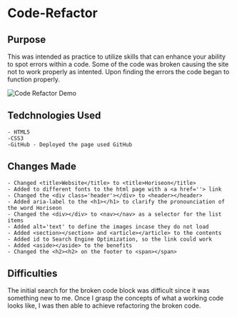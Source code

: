 # Code-Refactor

<h2>Purpose</h2>
This was intended as practice to utilize skills that can enhance your ability to spot errors within a code. Some of the code was broken causing the site not to work properly as intented. Upon finding the errors the code began to function properly.

![Code Refactor Demo](images/code-refactor.gif)

<h2>Tedchnologies Used</h2>

    - HTML5
    -CSS3
    -GitHub - Deployed the page used GitHub

<h2>Changes Made</h2>

    - Changed <title>Website</title> to <title>Horiseon</title>
    - Added to different fonts to the html page with a <a href=''> link
    - Changed the <div class='header'></div> to <header></header>
    - Added aria-label to the <h1></h1> to clarify the pronounciation of the word Horiseon
    - Changed the <div></div> to <nav></nav> as a selector for the list items
    - Added alt='text' to define the images incase they do not load
    - Added <section></section> and <article></article> to the contents
    - Added id to Search Engine Optimization, so the link could work
    - Added <aside></aside> to the benefits
    - Changed the <h2><h2> on the footer to <span></span>

<h2>Difficulties</h2>
The initial search for the broken code block was difficult since it was something new to me. Once I grasp the concepts of what a working code looks like, I was then able to achieve refactoring the broken code.



